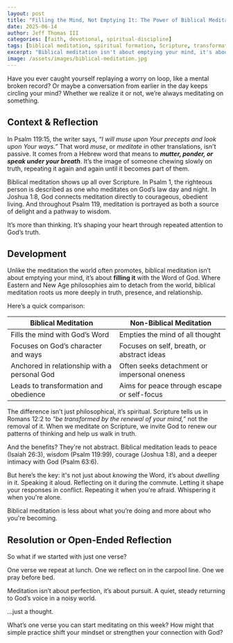 ```yaml
---
layout: post
title: "Filling the Mind, Not Emptying It: The Power of Biblical Meditation"
date: 2025-06-14
author: Jeff Thomas III
categories: [faith, devotional, spiritual-discipline]
tags: [biblical meditation, spiritual formation, Scripture, transformation, peace, wisdom, Psalm 119]
excerpt: "Biblical meditation isn't about emptying your mind, it's about filling it with God's truth. Learn how Scripture defines meditation and how it transforms the heart."
image: /assets/images/biblical-meditation.jpg
---
```


Have you ever caught yourself replaying a worry on loop, like a mental broken record? Or maybe a conversation from earlier in the day keeps circling your mind? Whether we realize it or not, we’re always meditating on something.

## Context & Reflection

In Psalm 119:15, the writer says, *“I will muse upon Your precepts and look upon Your ways.”* That word *muse*, or *meditate* in other translations, isn't passive. It comes from a Hebrew word that means to ***mutter, ponder, or speak under your breath***. It’s the image of someone chewing slowly on truth, repeating it again and again until it becomes part of them.

Biblical meditation shows up all over Scripture. In Psalm 1, the righteous person is described as one who meditates on God’s law day and night. In Joshua 1:8, God connects meditation directly to courageous, obedient living. And throughout Psalm 119, meditation is portrayed as both a source of delight and a pathway to wisdom.

It’s more than thinking. It’s shaping your heart through repeated attention to God’s truth.

## Development

Unlike the meditation the world often promotes, biblical meditation isn’t about emptying your mind, it’s about **filling it** with the Word of God. Where Eastern and New Age philosophies aim to detach from the world, biblical meditation roots us more deeply in truth, presence, and relationship.

Here’s a quick comparison:

| **Biblical Meditation**                         | **Non-Biblical Meditation**                   |
|--------------------------------------------------|------------------------------------------------|
| Fills the mind with God’s Word                  | Empties the mind of all thought                |
| Focuses on God’s character and ways             | Focuses on self, breath, or abstract ideas     |
| Anchored in relationship with a personal God    | Often seeks detachment or impersonal oneness  |
| Leads to transformation and obedience           | Aims for peace through escape or self-focus   |

The difference isn’t just philosophical, it’s spiritual. Scripture tells us in Romans 12:2 to *“be transformed by the renewal of your mind,”* not the removal of it. When we meditate on Scripture, we invite God to renew our patterns of thinking and help us walk in truth.

And the benefits? They're not abstract. Biblical meditation leads to peace (Isaiah 26:3), wisdom (Psalm 119:99), courage (Joshua 1:8), and a deeper intimacy with God (Psalm 63:6).

But here’s the key: it's not just about *knowing* the Word, it’s about *dwelling* in it. Speaking it aloud. Reflecting on it during the commute. Letting it shape your responses in conflict. Repeating it when you're afraid. Whispering it when you're alone.

Biblical meditation is less about what you’re doing and more about who you're becoming.

## Resolution or Open-Ended Reflection

So what if we started with just one verse?

One verse we repeat at lunch. One we reflect on in the carpool line. One we pray before bed.

Meditation isn’t about perfection, it’s about pursuit. A quiet, steady returning to God’s voice in a noisy world.

…just a thought.

What’s one verse you can start meditating on this week? 
How might that simple practice shift your mindset or strengthen your connection with God?
